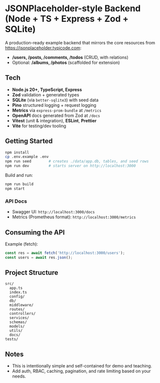 # JSONPlaceholder-style Backend (Node + TS + Express + Zod + SQLite)

A production-ready example backend that mirrors the core resources from https://jsonplaceholder.typicode.com:
- **/users, /posts, /comments, /todos** (CRUD, with relations)
- Optional: **/albums, /photos** (scaffolded for extension)

## Tech
- **Node.js 20+, TypeScript, Express**
- **Zod** validation + generated types
- **SQLite** (via `better-sqlite3`) with seed data
- **Pino** structured logging + request logging
- **Metrics** via `express-prom-bundle` at `/metrics`
- **OpenAPI** docs generated from Zod at `/docs`
- **Vitest** (unit & integration), **ESLint**, **Prettier**
- **Vite** for testing/dev tooling

## Getting Started

```bash
npm install
cp .env.example .env
npm run seed        # creates ./data/app.db, tables, and seed rows
npm run dev         # starts server on http://localhost:3000
```

Build and run:
```bash
npm run build
npm start
```

### API Docs
- Swagger UI: `http://localhost:3000/docs`
- Metrics (Prometheus format): `http://localhost:3000/metrics`

## Consuming the API
Example (fetch):
```ts
const res = await fetch('http://localhost:3000/users');
const users = await res.json();
```

## Project Structure
```
src/
  app.ts
  index.ts
  config/
  db/
  middleware/
  routes/
  controllers/
  services/
  schemas/
  models/
  utils/
  docs/
tests/
```

## Notes
- This is intentionally simple and self-contained for demo and teaching.
- Add auth, RBAC, caching, pagination, and rate limiting based on your needs.
